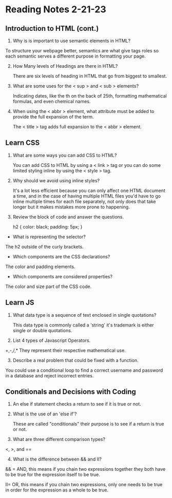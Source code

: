 # Reading Notes 2-21-23

## Introduction to HTML (cont.)
1. Why is is important to use semantic elements in HTML?

  To structure your webpage better, semantics are what give tags roles so each semantic serves a different purpose in formatting your page.

2. How Many levels of Headings are there in HTML?

   There are six levels of heading in HTML that go from biggest to smallest.

3. What are some uses for the < sup > and < sub > elements?

   Indicating dates, like the th on the back of 25th, formatting mathematical formulas, and even chemical names.

4. When using the < abbr > element, what attribute must be added to provide the full expansion of the term.

   The < title > tag adds full expansion to the < abbr > element.


## Learn CSS
1. What are some ways you can add CSS to HTML?

    You can add CSS to HTML by using a < link > tag or you can do some limited styling inline by using the < style > tag.

2. Why should we avoid using inline styles?

     It's a lot less efficient because you can only affect one HTML document a time, and in the case of having multiple HTML files you'd have to go inline multiple times for each file separately, not only does that take longer but it makes mistakes more prone to happening.

3. Review the block of code and answer the questions.

    h2 {
     color: black;
     padding: 5px;
   }

- What is representing the selector?

The h2 outside of the curly brackets.

- Which components are the CSS declarations?

The color and padding elements.

- Which components are considered properties?

The color and size part of the CSS code.

## Learn JS
1. What data type is a sequence of text enclosed in single quotations?

   This data type is commonly called a 'string' it's trademark is either single or double quotations.

2. List 4 types of Javascript Operators.

+,-,/,* They represent their respective mathematical use.

3. Describe a real problem that could be fixed with a function.

You could use a conditional loop to find a correct username and password in a database and reject incorrect entries.

## Conditionals and Decisions with Coding
1. An else if statement checks a return to see if it is true or not.

2. What is the use of an 'else if'?

   These are called "conditionals" their purpose is to see if a return is true or not.

3. What are three different comparison types?

<, >, and ==

4. What is the difference between && and II?

&& = AND, this means if you chain two expressions together they both have to be true for the expression itself to be true.

II= OR, this means if you chain two expressions, only one needs to be true in order for the expression as a whole to be true.


